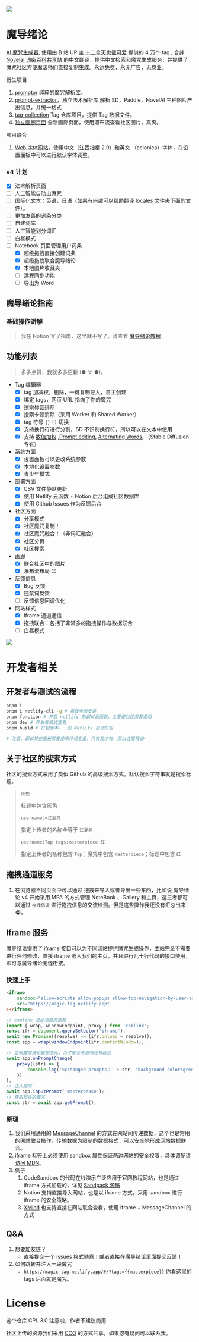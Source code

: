 ![](https://cdn.jsdelivr.net/gh/konghayao/ai-tag/assets/header.png)

# 魔导绪论

[AI 魔咒生成器](https://magic-tag.netlify.app/#/), 使用由 B 站 UP 主 [十二今天也很可爱](https://www.bilibili.com/video/BV1m84y1B7Ny/?p=1&t=285&vd_source=a2ecd44ec8a0a62c70f8b98747f4aa56) 提供的 4 万个 tag , 合并 [Novelai 词条百科共享站](https://www.cerfai.com/#/) 的中文翻译，提供中文检索和魔咒生成服务，并提供了魔咒社区方便魔法师们直接复制生成。永远免费，永无广告，无商业。

衍生项目

1. [promptor](https://github.com/KonghaYao/promptor) 纯粹的魔咒解析库。
2. [prompt-extractor](https://npm.io/prompt-extractor)，独立法术解析库 解析 SD，Paddle，NovelAI 三种图片产出信息，并统一格式
3. [tag-collection](https://github.com/KonghaYao/tag-collection) Tag 仓库项目，提供 Tag 数据文件。
4. [独立画廊页面](https://magic-tag.netlify.app/gallery.html#/) 全新画廊页面，使用瀑布流查看社区图片，真爽。

项目联合

1. [Web 字体网站](https://chinese-font.netlify.app/#/home)，使用中文（江西拙楷 2.0）和英文 （aclonica）字体，在设置面板中可以进行默认字体调整。

### v4 计划

-   [x] 法术解析页面
-   [ ] 人工智能自动出魔咒
-   [ ] 国际化文本：英语，日语（如果有兴趣可以帮助翻译 locales 文件夹下面的文件）。
-   [ ] 更加友善的词条分类
-   [ ] 自建词库
-   [ ] 人工智能划分词汇
-   [ ] 白昼模式
-   [ ] Notebook 页面管理用户词条
    -   [x] 超级拖拽直接创建词条
    -   [x] 超级拖拽联合魔导绪论
    -   [x] 本地图片收藏夹
    -   [ ] 远程同步功能
    -   [ ] 导出为 Word

## 魔导绪论指南

### 基础操作讲解

> 我在 Notion 写了指南，这里就不写了。请查看 [魔导绪论教程](https://magic-tag.notion.site/ee1a0ab136724eb183a29d1fcc56a3d2)

## 功能列表

> 多多点赞，我就多多更新 (● ∀ ●)。

-   Tag 编辑器
    -   [x] tag 加减权，删除，一键复制导入，自主创建
    -   [x] 绑定 tags，网页 URL 指向了你的魔咒
    -   [x] 搜索标签排除
    -   [x] 搜索卡顿消除（采用 Worker 和 Shared Worker）
    -   [x] tag 符号 `{}` `()` 切换
    -   [x] 支持换行符进行分割，SD 不识别换行符，所以可以在文本中使用
    -   [x] 支持 [数值加权](https://github.com/AUTOMATIC1111/stable-diffusion-webui/wiki/Features#attentionemphasis) ,[Prompt editing](https://github.com/AUTOMATIC1111/stable-diffusion-webui/wiki/Features#prompt-editing), [Alternating Words](https://github.com/AUTOMATIC1111/stable-diffusion-webui/wiki/Features#alternating-words), （Stable Diffusion 专有）
-   系统方面
    -   [x] 设置面板可以更改系统参数
    -   [x] 本地化设置参数
    -   [x] 青少年模式
-   部署方面
    -   [x] CSV 文件静默更新
    -   [x] 使用 Netlify 云函数 + Notion 后台组成社区数据库
    -   [x] 使用 Github Issues 作为反馈后台
-   社区方面
    -   [x] 分享模式
    -   [x] 社区魔咒复制！
    -   [x] 社区魔咒融合！（非词汇融合）
    -   [x] 社区分页
    -   [x] 社区搜索
-   画廊
    -   [x] 联合社区中的图片
    -   [x] 瀑布流布局 😍
-   反馈信息
    -   [x] Bug 反馈
    -   [x] 违禁词反馈
    -   [ ] 反馈信息回调优化
-   网站样式
    -   [x] Iframe 通道通信
    -   [x] 拖拽联合：包括了非常多的拖拽操作与数据联合
    -   [ ] 白昼模式

![](https://cdn.jsdelivr.net/gh/konghayao/ai-tag/assets/header2.png)

# 开发者相关

## 开发者与测试的流程

```sh
pnpm i
pnpm i netlify-cli -g # 需要全局安装
pnpm function # 开启 netlify 的调试云函数，主要是社区需要使用
pnpm dev # 开发者模式查看
pnpm build # 打包版本，一般 Netlify 自动打包

# 注意，调试某些面板需要使用环境变量，只有我才有，所以会报错😂

```

## 关于社区的搜索方式

社区的搜索方式采用了类似 Github 的高级搜索方式。默认搜索字符串就是搜索标题。

> `灰色`
>
> 标题中包含灰色
>
> `username:=江夏尧`
>
> 指定上传者的名称全等于 `江夏尧`
>
> `username:Top tags:masterpiece 红`
>
> 指定上传者的名称包含 `Top`；魔咒中包含 `masterpiece`；标题中包含 `红`

## 拖拽通道服务

1. 在浏览器不同页面中可以通过 拖拽来导入或者导出一些东西，比如说 魔导绪论 v4 开始采用 MPA 的方式管理 NoteBook 、Gallery 和主页，这三者都可以通过 `拖拽信道` 进行拖拽信息的交流检测。但是这些操作我还没有汇总出来 😭。

## Iframe 服务

魔导绪论提供了 iframe 接口可以为不同网站提供魔咒生成操作，主站完全不需要进行任何修改，直接 iframe 嵌入我们的主页，并且进行几十行代码的接口使用，即可与魔导绪论无缝衔接。

### 快速上手

```html
<iframe
    sandbox="allow-scripts allow-popups allow-top-navigation-by-user-activation allow-same-origin allow-storage-access-by-user-activation"
    src="https://magic-tag.netlify.app"
></iframe>
```

```js
// comlink 是必须要的依赖
import { wrap, windowEndpoint, proxy } from 'comlink';
const ifr = document.querySelector('iframe');
await new Promise((resolve) => (ifr.onload = resolve));
const app = wrap(windowEndpoint(ifr.contentWindow));

// 监听魔导绪论数据变化，为了安全考虑响应有延迟
await app.onPromptChange(
    proxy((str) => {
        console.log('%cchanged prompts：' + str, 'background-color:green;color:white');
    })
);
// 注入魔咒
await app.inputPrompt('masterpease');
// 获取现在的魔咒
const str = await app.getPrompt();
```

### 原理

1. 我们采用通用的 [MessageChannel](https://developer.mozilla.org/zh-CN/docs/Web/API/MessageChannel) 的方式在网站间传递数据，这个也是常用的网站联合操作，传输数据为限制的数据格式，可以安全地形成网站数据联合。
2. iframe 标签上必须使用 sandbox 属性保证两边网站的安全权限，[具体调配请访问 MDN](https://developer.mozilla.org/zh-CN/docs/Web/HTTP/Headers/Content-Security-Policy/sandbox)。
3. 例子
    1. CodeSandbox 的代码在线演示广泛应用于官网教程网站，也是通过 iframe 方式加载的，详见 [Sandpack 源码](https://github.com/codesandbox/sandpack)
    2. Notion 支持直接导入网站，也是以 iframe 方式，采用 sandbox 进行 iframe 的安全策略。
    3. [XMind](https://github.com/xmindltd/xmind-embed-viewer) 也支持直接在网站联合查看，使用 iframe + MessageChannel 的方式

## Q&A

1. 想要加友链？
    - 直接提交一个 issues 格式随意！或者直接在魔导绪论里面提交反馈！
2. 如何跳转并注入一段魔咒
    - `https://magic-tag.netlify.app/#/?tags={{masterpiece}}` 你看这里的 tags 后面就是魔咒。

# License

这个仓库 GPL 3.0 注意啦，作者不建议商用

社区上传的资源我们采用 [CCO](https://creativecommons.org/share-your-work/public-domain/cc0/) 的方式共享，如果您有疑问可以联系我。
